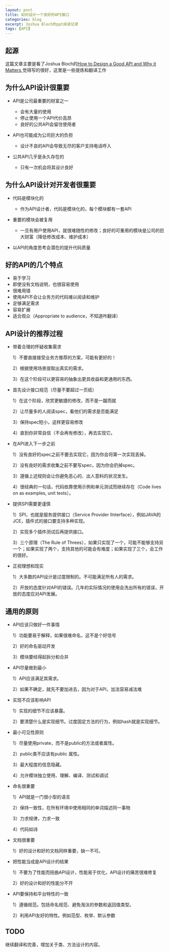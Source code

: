 ```yaml
---
layout: post
title: 如何设计一个良好的API接口
categories: blog
excerpt: Joshua Bloch的ppt阅读记录
tags: [API]
---
```


## 起源

这篇文章主要是看了Joshua Bloch的[How to Design a Good API and Why it Matters](https://www.google.com.hk/url?sa=t&rct=j&q=&esrc=s&source=web&cd=1&cad=rja&uact=8&ved=0CBwQFjAAahUKEwjw8Ya0-IXJAhUEz2MKHQtaAo8&url=http%3A%2F%2Flcsd05.cs.tamu.edu%2Fslides%2Fkeynote.pdf&usg=AFQjCNET7Ts9LbBMJhYbw5U5bNxW3sT4Sg&sig2=AU-Z4utWMe5TtdUTFTm-sw),觉得写的很好，这里是一些提炼和翻译工作

## 为什么API设计很重要

* API是公司最重要的财富之一

     * 会有大量的使用
     * 停止使用一个API代价高昂
     * 良好的公共API会留住使用者
* API也可能成为公司巨大的负担

     * 设计不良的API会导致无尽的客户支持电话呼入
* 公共API几乎是永久存在的

     * 只有一次机会将其设计良好

## 为什么API设计对开发者很重要

* 代码是模块化的

  * 作为API设计者，代码是模块化的，每个模块都有一套API

* 重要的模块会被复用

  * 一旦有用户使用API，就很难随性的修改；良好的可重用的模块是公司的巨大财富（降低修改成本、维护成本）

* 以API的角度思考会潜在的提升代码质量

## 好的API的几个特点
* 易于学习
* 即使没有文档说明，也很容易使用
* 很难用错
* 使用API不会让业务方的代码难以阅读和维护
* 足够满足需求
* 容易扩展
* 适合观众（Appropriate to audience，不知道咋翻译）

## API设计的推荐过程

* 带着合理的怀疑收集需求

     1）不要直接接受业务方推荐的方案，可能有更好的！

     2）根据使用场景提取出真实的需求。

     3）在这个阶段可以更容易的抽象出更具收益和更通用的东西。

* 首先设计接口规范（尽量不要超过一页纸）

     1）在这个阶段，欣赏更敏捷的修改，而不是一蹴而就

     2）让尽量多的人阅读spec，看他们的需求是否能满足

     3）保持spec短小，这样更容易修改

     4）直到你非常自信（不会再有修改），再去实现它。

* 在API进入下一步之前

     1）没有良好的spec之前不要去实现它，因为你会将第一次实现丢掉。

     2）没有良好的需求收集之前不要写spec，因为你会扔掉spec。

     3）遵循上述规则会让你避免恶心的、出人意料的状况发生。

     4）很经典的一句话，代码依靠使用示例和单元测试而继续存在（Code lives on as examples, unit tests）。

* 提供SPI需要更谨慎

     1）SPI，也就是服务提供接口（Service Provider IInterface），例如JAVA的JCE，插件式的接口要支持多种实现。

     2）实现多个插件测试后再提供接口。

     3）三个原理（The Rule of Threes），如果只实现了一个，可能不能够支持另一个；如果实现了两个，支持其他的可能会有难度；如果实现了三个，会工作的很好。

* 正视理想和现实

     1）大多数的API设计是过度限制的。不可能满足所有人的需求。

     2）开放的态度针对API的错误。几年的实际情况的使用会洗出所有的错误，开放的态度应对API发展。

## 通用的原则
* API应该只做好一件事情

     1）功能要易于解释，如果很难命名，这不是个好信号

     2）好的命名驱动开发

     3）模块要经得起拆分和合并

* API尽量做到最小

     1）API应该满足其需求。

     2）如果不确定，就先不要加进去，因为对于API，加法容易减法难

* 实现不应该影响API

     1）实现的细节不应该暴露。

     2）要清楚什么是实现细节。过度固定方法的行为，例如hash就是实现细节。

* 最小可见性原则

     1）尽量使用private，而不是public的方法或者属性。

     2）public类不应该有public 属性。

     3）最大程度的信息隐藏。

     4）允许模块独立使用、理解、编译、测试和调试

* 命名很重要

     1）API就是一门很小型的语言

     2）保持一致性，在所有环境中使用相同的单词描述同一事物

     3）力求规律，力求一致

     4）代码如诗

* 文档很重要

     1）好的设计和好的文档同样重要，缺一不可。

* 把性能当成是API设计的结果

     1）不要为了性能而扭曲API设计，性能易于优化，API设计的痛苦很难修复

     2）好的设计和好的性能分不开

* API要保持和平台特性的一致

     1）遵循规范。包括命名规范、避免淘汰的参数和返回值类型。

     2）利用API友好的特性。例如范型、枚举、默认参数

## TODO
继续翻译和完善，增加关于类、方法设计的内容。
